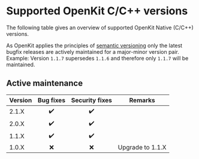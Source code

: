 # Supported OpenKit C/C++ versions

The following table gives an overview of supported OpenKit Native (C/C++) versions.

As OpenKit applies the principles of [semantic versioning][semver] only the latest bugfix
releases are actively maintained for a major-minor version pair.  
Example: Version `1.1.7` supersedes `1.1.6` and therefore only `1.1.7` will be maintained.  

## Active maintenance
| Version | Bug fixes          | Security fixes     | Remarks          |
|---------|:------------------:|:------------------:|------------------|
| 2.1.X   | :heavy_check_mark: | :heavy_check_mark: |                  |
| 2.0.X   | :heavy_check_mark: | :heavy_check_mark: |                  |
| 1.1.X   | :heavy_check_mark: | :heavy_check_mark: |                  |
| 1.0.X   |        :x:         |        :x:         | Upgrade to 1.1.X |


[semver]: https://semver.org/